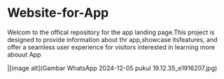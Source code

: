 # Website-for-App
Welcom to the offical repository for the app landing page.This project is designed to provide information about thr app,showcase itsfeatures, and offer a seamless user experience for visitors interested in learning more abouut App

|[image alt](Gambar WhatsApp 2024-12-05 pukul 19.12.35_e1916207.jpg)
